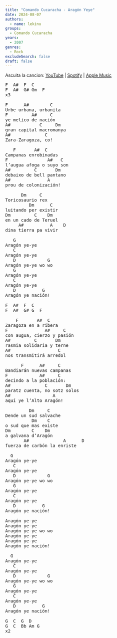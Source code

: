 ```yaml
---
title: "Comando Cucaracha - Aragón Yeye"
date: 2024-08-07
authors:
  - name: lekinu
groups:
  - Comando Cucaracha
years:
  - 2007
genres:
  - Rock
excludeSearch: false
draft: false
---
```

Ascuita la cancion: [YouTube](https://www.youtube.com/watch?v=JE9n8Z7vYH) | [Spotify](https://open.spotify.com/track/4qr41ytzqlKvtSaxJHyWrY?si=ff581b46ec764ad7) | [Apple Music](https://music.apple.com/ua/album/arag%C3%B3n-yeye/1557579169?i=1557579170)

<pre>
F  A#  F  C
F  A#  G# Gm  F
x3 

F      A#        C
Urbe urbana, urbanita
F         A#     C
ye melico de nación
A#           C     Dm
gran capital macromanya
A#             C
Zara‐Zaragoza, co!

   F       A#  C
Campanas enrobinadas
F               A#   C
l’augua afoga o suyo son
A#         C       Dm
debaixo de bell pantano
A#              A
prou de colonización!

      Dm     C
Toricosaurio rex
         Dm      C
luitando per existir
Dm         C    Dm
en un cado de Teruel
     A#          A    D
dina tierra pa vivir

   G
Aragón ye‐ye
   C
Aragón ye‐ye
   D            G
Aragón ye‐ye wo wo
   G
Aragón ye-ye
   C
Aragón ye-ye
   D          G
Aragón ye nación!

F  A#  F  C
F  A#  G# G  F

    F       A#  C
Zaragoza en a ribera
F              A#     C
con augua, cierzo y pasión
A#         C       Dm
rasmia solidaria y terne
A#                  C
nos transmitirá arredol

      F      A#     C
Bandiarán nuevas campanas
F            A#     C
decindo a la población:
A#             C       Dm
paratz cuenta, no sotz solos
A#                A
aquí ye l’Alto Aragón!

         Dm     C
Dende un sud salvache
          Dm    C
o sud que mas existe
Dm        C    Dm
a galvana d’Aragón
       A#             A      D
fuerza de carbón la enriste

  G
Aragón ye‐ye
   C
Aragón ye‐ye
   D            G
Aragón ye‐ye wo wo
   G
Aragón ye-ye
   C
Aragón ye-ye
   D          G
Aragón ye nación!

Aragón ye‐ye
Aragón ye‐ye
Aragón ye‐ye wo wo
Aragón ye-ye
Aragón ye-ye
Aragón ye nación!

  G
Aragón ye‐ye
   C
Aragón ye‐ye
   D            G
Aragón ye‐ye wo wo
   G
Aragón ye-ye
   C
Aragón ye-ye
   D          G
Aragón ye nación!

G  C  G  D
G  C  Bb Am G
x2 
</pre>
